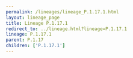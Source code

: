 ```yaml
---
permalink: /lineages/lineage_P.1.17.1.html
layout: lineage_page
title: Lineage P.1.17.1
redirect_to: ../lineage.html?lineage=P.1.17.1
lineage: P.1.17.1
parent: P.1.17
children: ['P.1.17.1']
---
```

